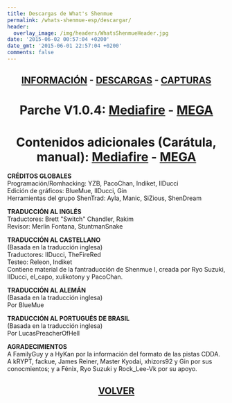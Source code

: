 ```yaml
---
title: Descargas de What's Shenmue
permalink: /whats-shenmue-esp/descargar/
header:
  overlay_image: /img/headers/WhatsShenmueHeader.jpg
date: '2015-06-02 00:57:04 +0200'
date_gmt: '2015-06-01 22:57:04 +0200'
comments: false
---
```

<h2 style="text-align: center;"><strong><a href="/whats-shenmue-esp/informacion/">INFORMACIÓN</a> - <a href="/whats-shenmue-esp/descargar/">DESCARGAS</a> - <a href="/whats-shenmue-esp/capturas/">CAPTURAS</a></strong></h2>

<h1 style="text-align: center;"><strong>Parche V1.0.4:</strong>  
<strong><a href="http://www.mediafire.com/download/lfr5nbrhe2q42xb/WhatsShenmue104.7z" target="_blank">Mediafire</a> - <a href="https://mega.nz/#!ZEcwySSA!-77BUlzGzhzmcCkJZ2kE6KsvBsFiPhmNcbMTuxayxxA" target="_blank">MEGA</a></strong></h1>

<h1 style="text-align: center;"><strong>Contenidos adicionales (Carátula, manual):</strong>  
<strong><a href="http://www.mediafire.com/download/ls82yh9qcndrnw4/WhatsShenmueExtras-11.7z" target="_blank">Mediafire</a> - <a href="https://mega.nz/#!AV0H1ASK!Xqecv4NuZ__TAAo3B5Evss-b0jEO8ApOKsENzUYhntY" target="_blank">MEGA</a></strong></h1>

**CRÉDITOS GLOBALES**  
Programación/Romhacking: YZB, PacoChan, Indiket, IlDucci  
Edición de gráficos: BlueMue, IlDucci, Gin  
Herramientas del grupo ShenTrad: Ayla, Manic, SiZious, ShenDream

**TRADUCCIÓN AL INGLÉS**  
Traductores: Brett "Switch" Chandler, Rakim  
Revisor: Merlin Fontana, StuntmanSnake

**TRADUCCIÓN AL CASTELLANO**  
(Basada en la traducción inglesa)  
Traductores: IlDucci, TheFireRed  
Testeo: Releon, Indiket  
Contiene material de la fantraducción de Shenmue I, creada por Ryo Suzuki, IlDucci, 
el_capo, xulikotony y PacoChan.

**TRADUCCIÓN AL ALEMÁN**  
(Basada en la traducción inglesa)  
Por BlueMue

**TRADUCCIÓN AL PORTUGUÉS DE BRASIL**  
(Basada en la traducción inglesa)  
Por LucasPreacherOfHell

**AGRADECIMIENTOS**  
A FamilyGuy y a HyKan por la información del formato de las pistas CDDA.  
A kRYPT, fackue, James Reiner, Master Kyodai, xhizors92 y Gin por sus conocmientos; 
y a Fénix, Ryo Suzuki y Rock_Lee-Vk por su apoyo.

<h2 style="text-align: center;"><strong><a href="/whats-shenmue-esp/">VOLVER</a></strong></h2>
